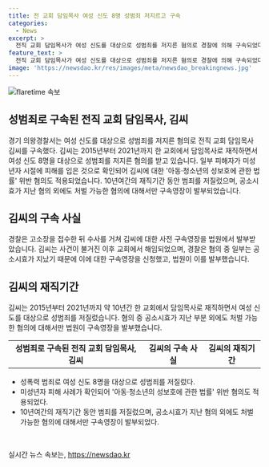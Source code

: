 ```yaml
---
title: 전 교회 담임목사 여성 신도 8명 성범죄 저지르고 구속
categories:
  - News
excerpt: >
  전직 교회 담임목사가 여성 신도를 대상으로 성범죄를 저지른 혐의로 경찰에 의해 구속되었다. 김씨는 2015~2021년 동안 군포시 한 교회에서 재직하면서 여성 신도 8명을 대상으로 성범죄를 저질렀다고 밝혀졌다. 일부 피해자는 미성년자 시절 피해를 입은 것으로 확인되어 ‘아동·청소년의 성보호에 관한 법률’ 위반 혐의도 적용되었다. 경찰은 김씨의 구속영장을 발부받았으며, 혐의 중 일부는 공소시효가 지나 처벌할 수 없지만, 법원은 구속을 승인했다.
feature_text: >
  전직 교회 담임목사가 여성 신도를 대상으로 성범죄를 저지른 혐의로 경찰에 의해 구속되었다. 김씨는 2015~2021년 동안 군포시 한 교회에서 재직하면서 여성 신도 8명을 대상으로 성범죄를 저질렀다고 밝혀졌다. 일부 피해자는 미성년자 시절 피해를 입은 것으로 확인되어 ‘아동·청소년의 성보호에 관한 법률’ 위반 혐의도 적용되었다. 경찰은 김씨의 구속영장을 발부받았으며, 혐의 중 일부는 공소시효가 지나 처벌할 수 없지만, 법원은 구속을 승인했다.
image: 'https://newsdao.kr/res/images/meta/newsdao_breakingnews.jpg'
---
```


<p><img src="https://newsdao.kr/res/images/meta/newsdao_breakingnews.jpg" alt="flaretime 속보" /></p>

<h2 data-ke-size="size26">성범죄로 구속된 전직 교회 담임목사, 김씨</h2>

<p data-ke-size="size16">경기 의왕경찰서는 여성 신도를 대상으로 성범죄를 저지른 혐의로 전직 교회 담임목사 김씨를 구속했다. 김씨는 2015년부터 2021년까지 한 교회에서 담임목사로 재직하면서 여성 신도 8명을 대상으로 성범죄를 저지른 혐의를 받고 있습니다. 일부 피해자가 미성년자 시절에 피해를 입은 것으로 확인되어 김씨에 대한 '아동·청소년의 성보호에 관한 법률' 위반 혐의도 적용되었습니다. 10년여간의 재직기간 동안 범죄를 저질렀으며, 공소시효가 지난 혐의 외에도 처벌 가능한 혐의에 대해서만 구속영장이 발부되었습니다.</p>

<h2 data-ke-size="size26">김씨의 구속 사실</h2>

<p data-ke-size="size16">경찰은 고소장을 접수한 뒤 수사를 거쳐 김씨에 대한 사전 구속영장을 법원에서 발부받았습니다. 김씨는 사건이 불거진 이후 교회에서 해임되었으며, 경찰은 혐의 중 일부는 공소시효가 지났기 때문에 이에 대한 구속영장을 신청했고, 법원이 이를 발부했습니다.</p>

<h2 data-ke-size="size26">김씨의 재직기간</h2>

<p data-ke-size="size16">김씨는 2015년부터 2021년까지 약 10년간 한 교회에서 담임목사로 재직하면서 여성 신도를 대상으로 성범죄를 저질렀습니다. 혐의 중 공소시효가 지난 부분 외에도 처벌 가능한 혐의에 대해서만 법원이 구속영장을 발부했습니다.</p>

<table>
    <tbody>
        <tr>
            <td style="text-align: center; height: 17px;"><b>성범죄로 구속된 전직 교회 담임목사, 김씨</b></td>
            <td style="text-align: center; height: 17px;"><b>김씨의 구속 사실</b></td>
            <td style="text-align: center; height: 17px;"><b>김씨의 재직기간</b></td>
        </tr>
    </tbody>
</table>

<ul>
    <li>성폭력 범죄로 여성 신도 8명을 대상으로 성범죄를 저질렀다.</li>
    <li>미성년자 피해 사례가 확인되어 '아동·청소년의 성보호에 관한 법률' 위반 혐의도 적용되었다.</li>
    <li>10년여간의 재직기간 동안 범죄를 저질렀으며, 공소시효가 지난 혐의 외에도 처벌 가능한 혐의에 대해서만 구속영장이 발부되었다.</li>
</ul>

<p data-ke-size="size16">&nbsp;</p>
실시간 뉴스 속보는, <a href="https://newsdao.kr" rel="dofollow">https://newsdao.kr</a>


